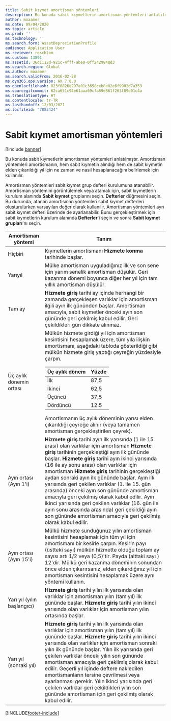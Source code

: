 ```yaml
---
title: Sabit kıymet amortisman yöntemleri
description: Bu konuda sabit kıymetlerin amortisman yöntemleri anlatılmıştır.
author: moaamer
ms.date: 09/04/2020
ms.topic: article
ms.prod: ''
ms.technology: ''
ms.search.form: AssetDepreciationProfile
audience: Application User
ms.reviewer: roschlom
ms.custom: 13891
ms.assetid: 36d1112d-921c-4fff-abe0-0ff2429848d3
ms.search.region: Global
ms.author: moaamer
ms.search.validFrom: 2016-02-28
ms.dyn365.ops.version: AX 7.0.0
ms.openlocfilehash: 823f8826e297a01c3658ceb8e82e6f9902d7a359
ms.sourcegitcommit: 62ca651c94e61aaa69cfa59e861f263f89d01c4a
ms.translationtype: HT
ms.contentlocale: tr-TR
ms.lasthandoff: 12/03/2021
ms.locfileid: "7883424"
---
```

# <a name="fixed-asset-depreciation-conventions"></a>Sabit kıymet amortisman yöntemleri

[!include [banner](../includes/banner.md)]

Bu konuda sabit kıymetlerin amortisman yöntemleri anlatılmıştır. Amortisman yöntemleri amortismanın, hem sabit kıymetin alındığı hem de sabit kıymetin elden çıkarıldığı yıl için ne zaman ve nasıl hesaplanacağını belirlemek için kullanılır.

Amortisman yöntemleri sabit kıymet grup defteri kurulumuna atanabilir. Amortisman yöntemini görüntülemek veya atamak için, sabit kıymetlerin kurulum alanında **Sabit kıymet** gruplarını seçin. **Defterler** düğmesini seçin. Bu durumda, atanan amortisman yöntemleri sabit kıymet defterleri oluşturulurken varsayılan değer olarak kullanılır. Amortisman yöntemleri ayrı sabit kıymet defteri üzerinde de ayarlanabilir. Bunu gerçekleştirmek için sabit kıymetlerin kurulum alanında **Defterler**'i seçin ve sonra **Sabit kıymet grupları**'nı seçin.

| Amortisman yöntemi   | Tanım |
|---------------------------|-------------|
| Hiçbiri                      | Kıymetlerin amortismanı <strong>Hizmete konma</strong> tarihinde başlar. |
| Yarıyıl                 | Mülke amortisman uyguladığınız ilk ve son sene için yarım senelik amortisman düşülür. Geri kazanma dönemi boyunca diğer her yıl için tam yıllık amortisman düşülür. |
| Tam ay                | <strong>Hizmete giriş</strong> tarihi ay içinde herhangi bir zamanda gerçekleşen varlıklar için amortisman ilgili ayın ilk gününden başlar. Amortisman amacıyla, sabit kıymetler önceki ayın son gününde geri çekilmiş kabul edilir. Geri çekildikleri gün dikkate alınmaz. |
| Üç aylık dönemin ortası               | Mülkün hizmete girdiği yıl için amortisman kesintisini hesaplamak üzere, tüm yıla ilişkin amortismanı, aşağıdaki tabloda gösterildiği gibi mülkün hizmete giriş yaptığı çeyreğin yüzdesiyle çarpın.<table><thead><tr><th>Üç aylık dönem</th><th>Yüzde</th></tr></thead><tbody><tr><td>İlk</td><td>87,5</td></tr><tr><td>İkinci</td><td>62,5</td></tr><tr><td>Üçüncü</td><td>37,5</td></tr><tr><td>Dördüncü</td><td>12.5</td></tr></tbody></table>Amortismanın üç aylık döneminin yarısı elden çıkarıldığı çeyreğe alınır (veya tamamen amortisman gerçekleştirilen çeyrek). |
| Ayın ortası (Ayın 1'i)  | <strong>Hizmete giriş</strong> tarihi ayın ilk yarısında (1 ile 15 arası) olan varlıklar için amortisman <strong>Hizmete giriş</strong> tarihinin gerçekleştiği ayın ilk gününde başlar. <strong>Hizmete giriş</strong> tarihi ayın ikinci yarısında (16 ile ay sonu arası) olan varlıklar için amortisman <strong>Hizmete giriş</strong> tarihinin gerçekleştiği aydan sonraki ayın ilk gününde başlar. Ayın ilk yarısında geri çekilen varlıklar (1. ile 15. gün arasında) önceki ayın son gününde amortisman amacıyla geri çekilmiş olarak kabul edilir. Ayın ikinci yarısında geri çekilen varlıklar (16. gün ile ayın sonu arasında arasında) geri çekildiği ayın son gününde amortisman amacıyla geri çekilmiş olarak kabul edilir. |
| Ayın ortası (Ayın 15'i) | Mülkü hizmete sunduğunuz yılın amortisman kesintisini hesaplamak için tüm yıl için amortismanı bir kesirle çarpın. Kesirin payı (üstteki sayı) mülkün hizmette olduğu toplam ay sayısı artı 1/2 veya (0,5)'tir. Payda (alttaki sayı ) 12'dir. Mülkü geri kazanma döneminin sonundan önce elden çıkarırsanız, elden çıkardığınız yıl için amortisman kesintisini hesaplamak üzere aynı yöntemi kullanın. |
| Yarı yıl (yılın başlangıcı) | <strong>Hizmete giriş</strong> tarihi yılın ilk yarısında olan varlıklar için amortisman yılın (tam yıl) ilk gününde başlar. <strong>Hizmete giriş</strong> tarihi yılın ikinci yarısında olan varlıklar için amortisman yılın ortasında başlar. |
| Yarı yıl (sonraki yıl)     | <strong>Hizmete giriş</strong> tarihi yılın ilk yarısında olan varlıklar için amortisman yılın (tam yıl) ilk gününde başlar. <strong>Hizmete giriş</strong> tarihi yılın ikinci yarısında olan varlıklar için amortisman sonraki yılın ilk gününde başlar. Yılın ilk yarısında geri çekilen varlıklar önceki yılın son gününde amortisman amacıyla geri çekilmiş olarak kabul edilir. Geçerli yıl içinde deftere nakledilen amortismanların tersine çevrilmesi veya ayarlanması gerekir. Yılın ikinci yarısında geri çekilen varlıklar geri çekildikleri yılın son gününde amortisman için geri çekilmiş olarak kabul edilir. |


[!INCLUDE[footer-include](../../includes/footer-banner.md)]
